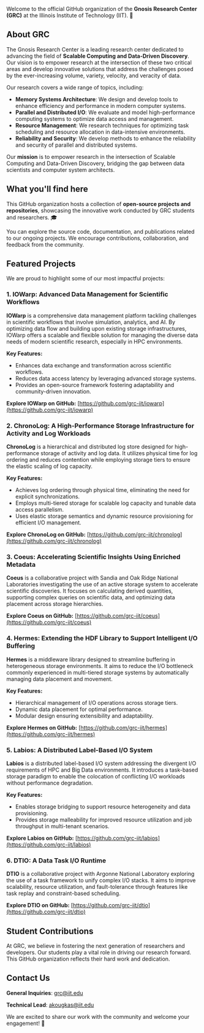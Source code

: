 Welcome to the official GitHub organization of the **Gnosis Research Center (GRC)** at the Illinois Institute of Technology (IIT).  :school:

## About GRC

The Gnosis Research Center is a leading research center dedicated to advancing the field of **Scalable Computing and Data-Driven Discovery**. Our vision is to empower research at the intersection of these two critical areas and develop innovative solutions that address the challenges posed by the ever-increasing volume, variety, velocity, and veracity of data.

Our research covers a wide range of topics, including:

- **Memory Systems Architecture**: We design and develop tools to enhance efficiency and performance in modern computer systems.
- **Parallel and Distributed I/O**: We evaluate and model high-performance computing systems to optimize data access and management.
- **Resource Management**: We research techniques for optimizing task scheduling and resource allocation in data-intensive environments.
- **Reliability and Security**:  We develop methods to enhance the reliability and security of parallel and distributed systems.

Our **mission** is to empower research in the intersection of Scalable Computing and Data-Driven Discovery, bridging the gap between data scientists and computer system architects. 

## What you'll find here

This GitHub organization hosts a collection of **open-source projects and repositories**, showcasing the innovative work conducted by GRC students and researchers.  :mortar_board:

You can explore the source code, documentation, and publications related to our ongoing projects. We encourage contributions, collaboration, and feedback from the community.

## Featured Projects

We are proud to highlight some of our most impactful projects:

### **1. IOWarp: Advanced Data Management for Scientific Workflows** 

**IOWarp** is a comprehensive data management platform tackling challenges in scientific workflows that involve simulation, analytics, and AI. By optimizing data flow and building upon existing storage infrastructures, IOWarp offers a scalable and flexible solution for managing the diverse data needs of modern scientific research, especially in HPC environments.

**Key Features:**

- Enhances data exchange and transformation across scientific workflows.
- Reduces data access latency by leveraging advanced storage systems.
- Provides an open-source framework fostering adaptability and community-driven innovation.

**Explore IOWarp on GitHub:** [https://github.com/grc-iit/iowarp](https://github.com/grc-iit/iowarp) 

### **2. ChronoLog: A High-Performance Storage Infrastructure for Activity and Log Workloads**

**ChronoLog** is a hierarchical and distributed log store designed for high-performance storage of activity and log data. It utilizes physical time for log ordering and reduces contention while employing storage tiers to ensure the elastic scaling of log capacity. 

**Key Features:** 

- Achieves log ordering through physical time, eliminating the need for explicit synchronizations. 
- Employs multi-tiered storage for scalable log capacity and tunable data access parallelism.
- Uses elastic storage semantics and dynamic resource provisioning for efficient I/O management.

**Explore ChronoLog on GitHub:** [https://github.com/grc-iit/chronolog](https://github.com/grc-iit/chronolog) 

### 3. Coeus: Accelerating Scientific Insights Using Enriched Metadata

**Coeus** is a collaborative project with Sandia and Oak Ridge National Laboratories investigating the use of an active storage system to accelerate scientific discoveries. It focuses on calculating derived quantities, supporting complex queries on scientific data, and optimizing data placement across storage hierarchies.

**Explore Coeus on GitHub:** [https://github.com/grc-iit/coeus](https://github.com/grc-iit/coeus) 

### 4. Hermes: Extending the HDF Library to Support Intelligent I/O Buffering

**Hermes** is a middleware library designed to streamline buffering in heterogeneous storage environments. It aims to reduce the I/O bottleneck commonly experienced in multi-tiered storage systems by automatically managing data placement and movement.

**Key Features:**

- Hierarchical management of I/O operations across storage tiers.
- Dynamic data placement for optimal performance.
- Modular design ensuring extensibility and adaptability.

**Explore Hermes on GitHub:** [https://github.com/grc-iit/hermes](https://github.com/grc-iit/hermes)

### **5. Labios: A Distributed Label-Based I/O System**

**Labios** is a distributed label-based I/O system addressing the divergent I/O requirements of HPC and Big Data environments. It introduces a task-based storage paradigm to enable the colocation of conflicting I/O workloads without performance degradation.

**Key Features:**

- Enables storage bridging to support resource heterogeneity and data provisioning.
- Provides storage malleability for improved resource utilization and job throughput in multi-tenant scenarios.

**Explore Labios on GitHub:** [https://github.com/grc-iit/labios](https://github.com/grc-iit/labios) 

### **6. DTIO: A Data Task I/O Runtime**

**DTIO** is a collaborative project with Argonne National Laboratory exploring the use of a task framework to unify complex I/O stacks. It aims to improve scalability, resource utilization, and fault-tolerance through features like task replay and constraint-based scheduling.

**Explore DTIO on GitHub:** [https://github.com/grc-iit/dtio](https://github.com/grc-iit/dtio) 

## Student Contributions

At GRC, we believe in fostering the next generation of researchers and developers. Our students play a vital role in driving our research forward. This GitHub organization reflects their hard work and dedication.

## Contact Us

**General Inquiries**: grc@iit.edu 

**Technical Lead**:  akougkas@iit.edu 

We are excited to share our work with the community and welcome your engagement! :wave:
